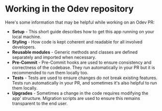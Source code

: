 # Working in the Odev repository

Here's some information that may be helpful while working on an Odev PR:

-   **Setup** - This short guide describes how to get this app running on your local machine.
-   **Styling** - How code is kept coherent and readable for all involved developers.
-   **Reusable modules** - Generic methods and classes are defined separately and imported when necessary.
-   **Pre-Commit** - Pre-Commit hooks are used to ensure consistency and correctness of the codebase. They run
    automatically in your PR but it is recommended to run them locally too.
-   **Tests** - Tests are used to ensure changes do not break existing features. Tests run automatically in your PR, and
    sometimes it's also helpful to run them locally.
-   **Upgrades** - Sometimes a change in the code requires modifying the app' structure. Migration scripts are used to
    ensure this remains transparent to the end user.
